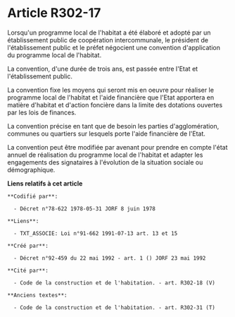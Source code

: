 # Article R302-17

Lorsqu'un programme local de l'habitat a été élaboré et adopté par un établissement public de coopération intercommunale, le
président de l'établissement public et le préfet négocient une convention d'application du programme local de l'habitat.

La convention, d'une durée de trois ans, est passée entre l'Etat et l'établissement public.

La convention fixe les moyens qui seront mis en oeuvre pour réaliser le programme local de l'habitat et l'aide financière que
l'Etat apportera en matière d'habitat et d'action foncière dans la limite des dotations ouvertes par les lois de finances.

La convention précise en tant que de besoin les parties d'agglomération, communes ou quartiers sur lesquels porte l'aide
financière de l'Etat.

La convention peut être modifiée par avenant pour prendre en compte l'état annuel de réalisation du programme local de
l'habitat et adapter les engagements des signataires à l'évolution de la situation sociale ou démographique.

**Liens relatifs à cet article**

	**Codifié par**:

	  - Décret n°78-622 1978-05-31 JORF 8 juin 1978

	**Liens**:

	  - TXT_ASSOCIE: Loi n°91-662 1991-07-13 art. 13 et 15

	**Créé par**:

	  - Décret n°92-459 du 22 mai 1992 - art. 1 () JORF 23 mai 1992

	**Cité par**:

	  - Code de la construction et de l'habitation. - art. R302-18 (V)

	**Anciens textes**:

	  - Code de la construction et de l'habitation. - art. R302-31 (T)
